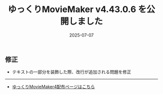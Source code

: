 ﻿---
title: ゆっくりMovieMaker v4.43.0.6 を公開しました
date: 2025-07-07
tags: [YMM4,お知らせ]
---
## 修正
- テキストの一部分を装飾した際、改行が追加される問題を修正

---

- [ゆっくりMovieMaker4配布ページはこちら](../index.md)